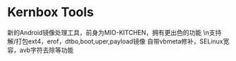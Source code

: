 # Kernbox Tools
新的Android镜像处理工具，前身为MIO-KITCHEN，拥有更出色的功能
\n支持解/打包ext4，erof，dtbo,boot,uper,payload镜像
自带vbmeta修补，SELinux宽容，avb字符去除等功能
